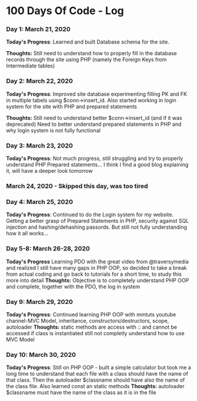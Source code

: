 # 100 Days Of Code - Log

### Day 1: March 21, 2020


**Today's Progress**: Learned and built Database schema for the site.

**Thoughts:** Still need to understand how to properly fill in the database records through the site using PHP (namely the Foreign Keys from Intermediate tables)

### Day 2: March 22, 2020

**Today's Progress**: Improved site database experimenting filling PK and FK in multiple tabels using $conn->insert_id.
                      Also started working in login system for the site with PHP and prepared statements

**Thoughts:** Still need to understand better $conn->insert_id (and if it was deprecated)
              Need to better understand prepared statements in PHP and why login system is not fully functional
              
### Day 3: March 23, 2020
**Today's Progress**: Not much progress, still struggling and try to properly understand PHP Prepared statements... I think I find a good blog explaining it, will have a deeper look tomorrow

### March 24, 2020 - Skipped this day, was too tired

### Day 4: March 25, 2020
**Today's Progress**: Continued to do the Login system for my website. Getting a better grasp of Prepared Statements in PHP, security against SQL injection and hashing/dehashing passords. But still not fully understanding how it all works...
### Day 5-8: March 26-28, 2020
**Today's Progress** Learning PDO with the great video from @traversymedia and realized I still have many gaps in PHP OOP, so decided to take a break from actual coding and go back to tutorials for a short time, to study this more into detail
**Thoughts:** Objective is to completely understand PHP OOP and complete, together with the PDO, the log in system

### Day 9: March 29, 2020
**Today's Progress**: Continued learning PHP OOP with mmtuts youtube channel-MVC Model, inheritance, constructors/destructors, scope, autoloader
**Thoughts:** static methods are access with :: and cannot be accessed if class is instantiated
              still not completly understand how to use MVC Model


### Day 10: March 30, 2020
**Today's Progress**: Still on PHP OOP - built a simple calculator but took me a long time to understand that each file with a class should have the name of that class. Then the autoloader $classname should have also the name of the class file.
Also learned const an static methods
**Thoughts:** autoloader $classname must have the name of the class as it is in the file
